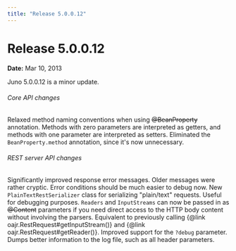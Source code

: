 ```yaml
---
title: "Release 5.0.0.12"
---
```


# Release 5.0.0.12

**Date:** Mar 10, 2013

Juno 5.0.0.12 is a minor update.
###### Core API changes

Relaxed method naming conventions when using ~~@BeanProperty~~ annotation.
Methods with zero parameters are interpreted as getters, and methods with one parameter are interpreted as setters.
Eliminated the `BeanProperty.method` annotation, since it's now unnecessary.
###### REST server API changes

Significantly improved response error messages.
Older messages were rather cryptic.   Error conditions should be much easier to debug now.
New `PlainTextRestSerializer` class for serializing "plain/text" requests.
Useful for debugging purposes.
`Readers` and `InputStreams` can now be passed in as ~~@Content~~ parameters if you need direct access to the HTTP body content without involving the parsers.
Equivalent to previously calling \{@link oajr.RestRequest#getInputStream()\} and \{@link oajr.RestRequest#getReader()\}.
Improved support for the `?debug` parameter.
Dumps better information to the log file, such as all header parameters.
